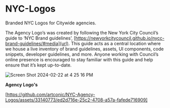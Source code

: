 # NYC-Logos
Branded NYC Logos for Citywide agencies.

The Agency Logo’s was created by following the New York City Council’s guide to ‘NYC Brand guidelines’, [https://newyorkcitycouncil.github.io/nycc-brand-guidelines/#media](url). This guide acts as a central location where we house a live inventory of brand guidelines, assets, UI components, code snippets, developer guidelines, and more. Anyone working with Council’s online presence is encouraged to stay familiar with this guide and help ensure that it’s kept up-to-date.

![Screen Shot 2024-02-22 at 4 25 16 PM](https://github.com/artconic/NYC-Agency-Logos/assets/33140773/701aaac0-74d0-4f55-928f-887c01feb675)


**Agency Logo's**

[https://github.com/artconic/NYC-Agency-Logos/assets/33140773/ed2d716e-25c2-4708-a57a-fafede716909]


